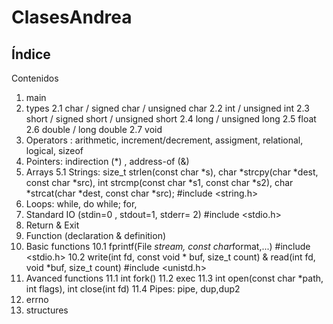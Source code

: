 # ClasesAndrea
Índice
---------------------------------------------
Contenidos
1) main
2) types
	2.1 char / signed  char / unsigned char
	2.2 int / unsigned int
	2.3 short / signed short / unsigned short
	2.4 long / unsigned long
	2.5 float
	2.6 double / long double
	2.7 void
3) Operators : arithmetic, increment/decrement, assigment, relational, logical, sizeof
4) Pointers: indirection (*) , address-of (&)
5) Arrays
	5.1 Strings: size_t strlen(const char *s),  char *strcpy(char *dest, const char *src),  int strcmp(const char *s1, const char *s2),  char *strcat(char *dest, const char *src);        #include <string.h>
6) Loops: while, do while; for,
7) Standard IO (stdin=0 , stdout=1, stderr= 2)  #include <stdio.h> 
8) Return & Exit
9) Function (declaration & definition)
10) Basic functions	
	10.1 fprintf(File *stream, const char*format,...)      #include <stdio.h> 
	10.2 write(int fd, const void * buf, size_t count) & read(int fd, void *buf, size_t count) #include <unistd.h>
11) Avanced functions
	11.1 int fork()
	11.2 exec
	11.3 int open(const char *path, int flags), int close(int fd)
	11.4 Pipes: pipe, dup,dup2
12) errno
13) structures
